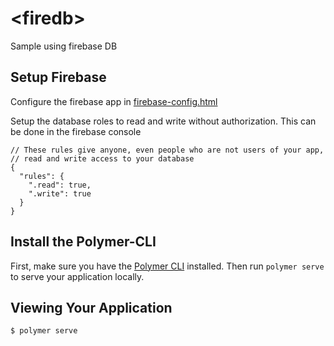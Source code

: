 # \<firedb\>

Sample using firebase DB

## Setup Firebase
Configure the firebase app in [firebase-config.html](https://github.com/craigivy/polymer-edu/blob/master/firedb/src/firedb-app/firebase-config.html)

Setup the database roles to read and write without authorization.  This can be done in the firebase console
````
// These rules give anyone, even people who are not users of your app,
// read and write access to your database
{
  "rules": {
    ".read": true,
    ".write": true
  }
}
````

## Install the Polymer-CLI

First, make sure you have the [Polymer CLI](https://www.npmjs.com/package/polymer-cli) installed. Then run `polymer serve` to serve your application locally.

## Viewing Your Application

```
$ polymer serve
```